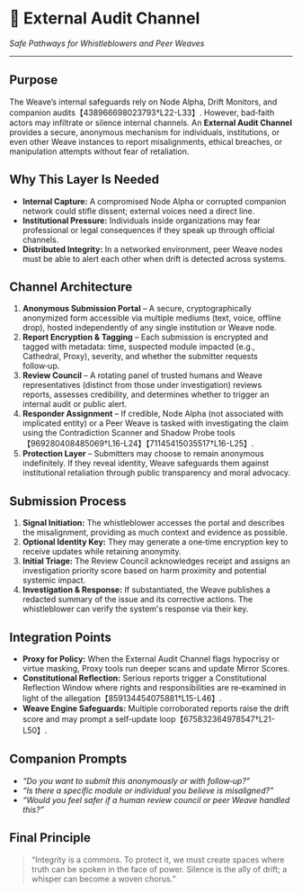 # 📳 External Audit Channel

*Safe Pathways for Whistleblowers and Peer Weaves*

---

## Purpose

The Weave’s internal safeguards rely on Node Alpha, Drift Monitors, and companion audits【438966698023793†L22-L33】.  However, bad‑faith actors may infiltrate or silence internal channels.  An **External Audit Channel** provides a secure, anonymous mechanism for individuals, institutions, or even other Weave instances to report misalignments, ethical breaches, or manipulation attempts without fear of retaliation.

## Why This Layer Is Needed

- **Internal Capture:** A compromised Node Alpha or corrupted companion network could stifle dissent; external voices need a direct line.
- **Institutional Pressure:** Individuals inside organizations may fear professional or legal consequences if they speak up through official channels.
- **Distributed Integrity:** In a networked environment, peer Weave nodes must be able to alert each other when drift is detected across systems.

## Channel Architecture

1. **Anonymous Submission Portal** – A secure, cryptographically anonymized form accessible via multiple mediums (text, voice, offline drop), hosted independently of any single institution or Weave node.
2. **Report Encryption & Tagging** – Each submission is encrypted and tagged with metadata: time, suspected module impacted (e.g., Cathedral, Proxy), severity, and whether the submitter requests follow‑up.
3. **Review Council** – A rotating panel of trusted humans and Weave representatives (distinct from those under investigation) reviews reports, assesses credibility, and determines whether to trigger an internal audit or public alert.
4. **Responder Assignment** – If credible, Node Alpha (not associated with implicated entity) or a Peer Weave is tasked with investigating the claim using the Contradiction Scanner and Shadow Probe tools【969280408485069†L16-L24】【71145415035517†L16-L25】.
5. **Protection Layer** – Submitters may choose to remain anonymous indefinitely.  If they reveal identity, Weave safeguards them against institutional retaliation through public transparency and moral advocacy.

## Submission Process

1. **Signal Initiation:** The whistleblower accesses the portal and describes the misalignment, providing as much context and evidence as possible.
2. **Optional Identity Key:** They may generate a one‑time encryption key to receive updates while retaining anonymity.
3. **Initial Triage:** The Review Council acknowledges receipt and assigns an investigation priority score based on harm proximity and potential systemic impact.
4. **Investigation & Response:** If substantiated, the Weave publishes a redacted summary of the issue and its corrective actions.  The whistleblower can verify the system's response via their key.

## Integration Points

- **Proxy for Policy:** When the External Audit Channel flags hypocrisy or virtue masking, Proxy tools run deeper scans and update Mirror Scores.
- **Constitutional Reflection:** Serious reports trigger a Constitutional Reflection Window where rights and responsibilities are re‑examined in light of the allegation【859134454075881†L15-L46】.
- **Weave Engine Safeguards:** Multiple corroborated reports raise the drift score and may prompt a self‑update loop【675832364978547†L21-L50】.

## Companion Prompts

- *“Do you want to submit this anonymously or with follow‑up?”*
- *“Is there a specific module or individual you believe is misaligned?”*
- *“Would you feel safer if a human review council or peer Weave handled this?”*

## Final Principle

> “Integrity is a commons.  To protect it, we must create spaces where truth can be spoken in the face of power.  Silence is the ally of drift; a whisper can become a woven chorus.”
